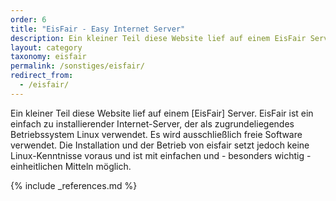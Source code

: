 ```yaml
---
order: 6
title: "EisFair - Easy Internet Server"
description: Ein kleiner Teil diese Website lief auf einem EisFair Server.
layout: category
taxonomy: eisfair
permalink: /sonstiges/eisfair/
redirect_from:
  - /eisfair/
--- 
```

Ein kleiner Teil diese Website lief auf einem [EisFair] Server.
EisFair ist ein einfach zu installierender Internet-Server, der als zugrundeliegendes Betriebssystem Linux verwendet. Es wird ausschließlich freie Software verwendet. Die Installation und der Betrieb von eisfair setzt jedoch keine Linux-Kenntnisse voraus und ist mit einfachen und - besonders wichtig - einheitlichen Mitteln möglich.


<!--
##System Info
<iframe title="Eisfair Status" src="{{ site.url }}/loading.html" data-src="http://www.thomas-wetterer.de/SysInfo/index.php?template=aq" width="100%" height="864" class="lazyload"> </iframe>

##Temperatur

###Letzten 24 Stunden
{% include wetty/image.html class="center" path="http://www.thomas-wetterer.de/eistemp/graph/day3.png" width=715 height=279 %}

###Letzten 7 Tage
{% include wetty/image.html class="center" path="http://www.thomas-wetterer.de/eistemp/graph/week3.png" width=715 height=279 %}

###Letztes Jahr
{% include wetty/image.html class="center" path="http://www.thomas-wetterer.de/eistemp/graph/year3.png" width=715 height=279 %}
-->

{% include _references.md %}